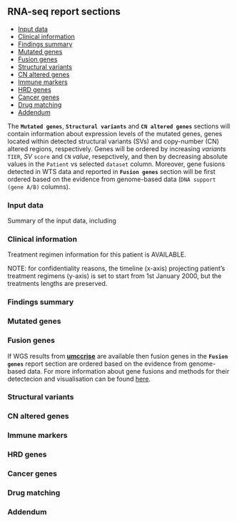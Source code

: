## RNA-seq report sections

<!-- vim-markdown-toc GFM -->
* [Input data](#input-data)
* [Clinical information](#clinical-information)
* [Findings summary](#findings-summary)
* [Mutated genes](#mutated-genes)
* [Fusion genes](#fusion-genes)
* [Structural variants](#structural-variants)
* [CN altered genes](#cn-altered-genes)
* [Immune markers](#immune-markers)
* [HRD genes](#hrd-genes)
* [Cancer genes](#cancer-genes)
* [Drug matching](#drug-matching)
* [Addendum](#addendum)

<!-- vim-markdown-toc -->



The **`Mutated genes`**, **`Structural variants`** and **`CN altered genes`** sections will contain information about expression levels of the mutated genes, genes located within detected structural variants (SVs) and copy-number (CN) altered regions, respectively. Genes will be ordered by increasing *variants* `TIER`, *SV* `score` and `CN` *value*, resepctively, and then by decreasing absolute values in the `Patient` vs selected `dataset` column. Moreover, gene fusions detected in WTS data and reported in **`Fusion genes`** section will be first ordered based on the evidence from genome-based data (`DNA support (gene A/B)` columns).

### Input data

Summary of the input data, including 

### Clinical information

Treatment regimen information for this patient is AVAILABLE.

NOTE: for confidentiality reasons, the timeline (x-axis) projecting patient’s treatment regimens (y-axis) is set to start from 1st January 2000, but the treatments lengths are preserved.

### Findings summary

### Mutated genes

### Fusion genes

If WGS results from **[umccrise](https://github.com/umccr/umccrise)** are available then fusion genes in the **`Fusion genes`** report section are ordered based on the evidence from genome-based data. For more information about gene fusions and methods for their detectecion and visualisation can be found [here](./fusions/README.md).


### Structural variants

### CN altered genes

### Immune markers

### HRD genes

### Cancer genes

### Drug matching

### Addendum


